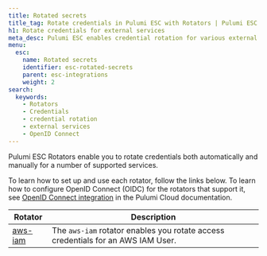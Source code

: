 ```yaml
---
title: Rotated secrets
title_tag: Rotate credentials in Pulumi ESC with Rotators | Pulumi ESC
h1: Rotate credentials for external services
meta_desc: Pulumi ESC enables credential rotation for various external services.
menu:
  esc:
    name: Rotated secrets
    identifier: esc-rotated-secrets
    parent: esc-integrations
    weight: 2
search:
  keywords:
    - Rotators
    - Credentials
    - credential rotation
    - external services
    - OpenID Connect
---
```


Pulumi ESC Rotators enable you to rotate credentials both automatically and manually for a number of supported services.

To learn how to set up and use each rotator, follow the links below. To learn how to configure OpenID Connect (OIDC) for the rotators that support it, see [OpenID Connect integration](/docs/pulumi-cloud/oidc/) in the Pulumi Cloud documentation.

| Rotator                                                                        | Description                                                                                                                     |
|--------------------------------------------------------------------------------|---------------------------------------------------------------------------------------------------------------------------------|
| [aws-iam](/docs/esc/integrations/rotated-secrets/aws-iam/)                     | The `aws-iam` rotator enables you rotate access credentials for an AWS IAM User.                                                |

